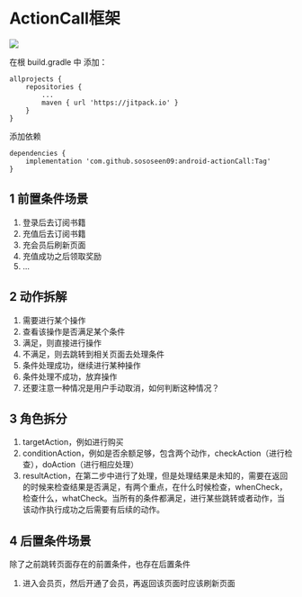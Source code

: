 # ActionCall框架

[![](https://jitpack.io/v/sososeen09/android-actionCall.svg)](https://jitpack.io/#sososeen09/android-actionCall)

在根 build.gradle 中 添加：

```
allprojects {
	repositories {
		...
		maven { url 'https://jitpack.io' }
	}
}
```

添加依赖

```
dependencies {
	implementation 'com.github.sososeen09:android-actionCall:Tag'
}
```

## 1 前置条件场景

1. 登录后去订阅书籍
2. 充值后去订阅书籍
3. 充会员后刷新页面
4. 充值成功之后领取奖励
5. ...

## 2 动作拆解

1. 需要进行某个操作
2. 查看该操作是否满足某个条件
1. 满足，则直接进行操作
2. 不满足，则去跳转到相关页面去处理条件
1. 条件处理成功，继续进行某种操作
2. 条件处理不成功，放弃操作
3. 还要注意一种情况是用户手动取消，如何判断这种情况？

## 3 角色拆分

1. targetAction，例如进行购买
2. conditionAction，例如是否余额足够，包含两个动作，checkAction（进行检查），doAction（进行相应处理）
3. resultAction，在第二步中进行了处理，但是处理结果是未知的，需要在返回的时候来检查结果是否满足，有两个重点，在什么时候检查，whenCheck，检查什么，whatCheck。当所有的条件都满足，进行某些跳转或者动作，当该动作执行成功之后需要有后续的动作。



## 4 后置条件场景

除了之前跳转页面存在的前置条件，也存在后置条件

1.  进入会员页，然后开通了会员，再返回该页面时应该刷新页面

